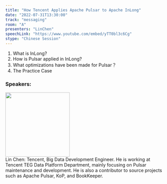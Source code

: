 ```yaml
---
title: "How Tencent Applies Apache Pulsar to Apache InLong"
date: "2022-07-31T13:30:00"
track: "messaging"
room: "A"
presenters: "LinChen"
speechLink: "https://www.youtube.com/embed/yTT0bl3c6Cg"
stype: "Chinese Session"
---
```

1. What is InLong?
2. How is Pulsar applied in InLong?
3. What optimizations have been made for Pulsar？
4. The Practice Case
 ### Speakers: 
 <img src="images/speaker/1103.png" width="200" /><br>Lin Chen: Tencent, Big Data Development Engineer. He is working at Tencent TEG Data Platform Department, mainly focusing on Pulsar maintenance and development. He is also a contributor to source projects such as Apache Pulsar, KoP, and BookKeeper.
 
